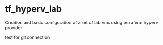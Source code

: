 # tf_hyperv_lab
Creation and basic configuration of a set of lab vms using terraform hyperv provider

test for git connection
